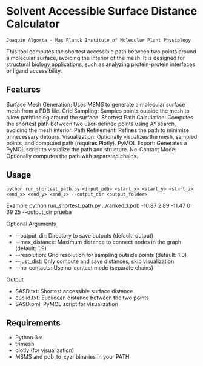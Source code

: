 # Solvent Accessible Surface Distance Calculator

    Joaquin Algorta - Max Planck Institute of Molecular Plant Physiology

This tool computes the shortest accessible path between two points around a molecular surface, avoiding the interior of the mesh. It is designed for structural biology applications, such as analyzing protein-protein interfaces or ligand accessibility.

## Features
Surface Mesh Generation: Uses MSMS to generate a molecular surface mesh from a PDB file.
Grid Sampling: Samples points outside the mesh to allow pathfinding around the surface.
Shortest Path Calculation: Computes the shortest path between two user-defined points using A* search, avoiding the mesh interior.
Path Refinement: Refines the path to minimize unnecessary detours.
Visualization: Optionally visualizes the mesh, sampled points, and computed path (requires Plotly).
PyMOL Export: Generates a PyMOL script to visualize the path and structure.
No-Contact Mode: Optionally computes the path with separated chains.

## Usage 
    python run_shortest_path.py <input_pdb> <start_x> <start_y> <start_z> <end_x> <end_y> <end_z> --output_dir <output_folder>

Example
    python run_shortest_path.py ../ranked_1.pdb -10.87 2.89 -11.47 0 39 25 --output_dir prueba

Optional Arguments
* --output_dir: Directory to save outputs (default: output)
* --max_distance: Maximum distance to connect nodes in the graph (default: 1.9)
* --resolution: Grid resolution for sampling outside points (default: 1.0)
* --just_dist: Only compute and save distances, skip visualization
* --no_contacts: Use no-contact mode (separate chains)

Output
* SASD.txt: Shortest accessible surface distance
* euclid.txt: Euclidean distance between the two points
* SASD.pml: PyMOL script for visualization


## Requirements
* Python 3.x
* trimesh
* plotly (for visualization)
* MSMS and pdb_to_xyzr binaries in your PATH
